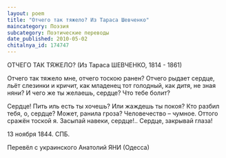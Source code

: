 ```yaml
---
layout: poem
title: "Отчего так тяжело? Из Тараса Шевченко"
maincategory: Поэзия
subcategory: Поэтические переводы
date_published: 2010-05-02
chitalnya_id: 174747
---
```




ОТЧЕГО ТАК ТЯЖЕЛО?
(Из Тараса ШЕВЧЕНКО, 1814 - 1861)

Отчего так тяжело мне, 
отчего тоскою ранен?
Отчего рыдает сердце, 
льёт слезинки и кричит,
как младенец тот голодный, 
как дитя, не зная няни?
И чего же ты желаешь, сердце? 
Что тебе болит?

Сердце! Пить иль есть ты хочешь? 
Или жаждешь ты покоя?
Кто разбил тебя, о, сердце? 
Может, ранила гроза?
Человечество – чумное. 
Оттого сражён тоской я.
Засыпай навеки, сердце!.. 
Сердце, закрывай глаза!

13 ноября 1844.
СПБ.


Перевёл с украинского Анатолий ЯНИ (Одесса)






